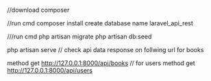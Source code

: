 //download composer 

//run cmd 
composer install 
create database name laravel_api_rest 

///run cmd 
php artisan migrate 
php artisan db:seed 

php artisan serve 
//
check api data response on follwing url 
for books 

method get 
http://127.0.0.1:8000/api/books 
//
for users 
method get 
http://127.0.0.1:8000/api/users 